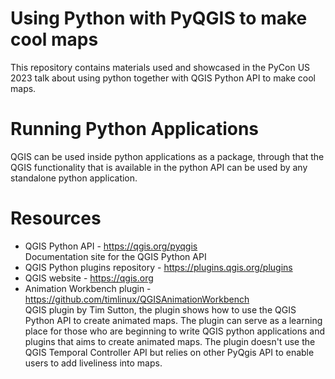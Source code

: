 # Using Python with PyQGIS to make cool maps
This repository contains materials used and showcased in the PyCon US 2023 talk about
using python together with QGIS Python API to make cool maps.

# Running Python Applications
QGIS can be used inside python applications as a package, through that the QGIS functionality that
is available in the python API can be used by any standalone python application.



# Resources 
- QGIS Python API - https://qgis.org/pyqgis <br>
  Documentation site for the QGIS Python API
- QGIS Python plugins repository -  https://plugins.qgis.org/plugins
- QGIS website - https://qgis.org
- Animation Workbench plugin - https://github.com/timlinux/QGISAnimationWorkbench  <br>
  QGIS plugin by Tim Sutton, the plugin shows how to use the QGIS Python API to create animated maps.
  The plugin can serve as a learning place for those who are beginning to write QGIS python applications and plugins
  that aims to create animated maps. The plugin doesn't use the QGIS Temporal Controller API but relies on other PyQgis API
  to enable users to add liveliness into maps.
